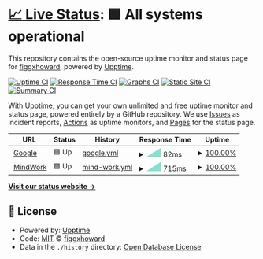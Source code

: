 # [📈 Live Status](https://demo.siteminitor.js.org): <!--live status--> **🟩 All systems operational**

This repository contains the open-source uptime monitor and status page for [figgxhoward](https://demo.siteminitor.js.org), powered by [Upptime](https://github.com/upptime/upptime).

[![Uptime CI](https://github.com/koj-co/upptime/workflows/Uptime%20CI/badge.svg)](https://github.com/koj-co/upptime/actions?query=workflow%3A%22Uptime+CI%22)
[![Response Time CI](https://github.com/koj-co/upptime/workflows/Response%20Time%20CI/badge.svg)](https://github.com/koj-co/upptime/actions?query=workflow%3A%22Response+Time+CI%22)
[![Graphs CI](https://github.com/koj-co/upptime/workflows/Graphs%20CI/badge.svg)](https://github.com/koj-co/upptime/actions?query=workflow%3A%22Graphs+CI%22)
[![Static Site CI](https://github.com/koj-co/upptime/workflows/Static%20Site%20CI/badge.svg)](https://github.com/koj-co/upptime/actions?query=workflow%3A%22Static+Site+CI%22)
[![Summary CI](https://github.com/koj-co/upptime/workflows/Summary%20CI/badge.svg)](https://github.com/koj-co/upptime/actions?query=workflow%3A%22Summary+CI%22)

With [Upptime](https://upptime.js.org), you can get your own unlimited and free uptime monitor and status page, powered entirely by a GitHub repository. We use [Issues](https://github.com/figgxhoward/sitemonitor/issues) as incident reports, [Actions](https://github.com/figgxhoward/sitemonitor/actions) as uptime monitors, and [Pages](https://demo.siteminitor.js.org) for the status page.

<!--start: status pages-->
<!-- This summary is generated by Upptime (https://github.com/upptime/upptime) -->
<!-- Do not edit this manually, your changes will be overwritten -->
<!-- prettier-ignore -->
| URL | Status | History | Response Time | Uptime |
| --- | ------ | ------- | ------------- | ------ |
| <img alt="" src="https://favicons.githubusercontent.com/www.google.com" height="13"> [Google](https://www.google.com) | 🟩 Up | [google.yml](https://github.com/figgxhoward/SiteMonitor/commits/master/history/google.yml) | <details><summary><img alt="Response time graph" src="./graphs/google/response-time-week.png" height="20"> 82ms</summary><br><a href="https://figgxhoward.github.io/SiteMonitor/history/google"><img alt="Response time 82" src="https://img.shields.io/endpoint?url=https%3A%2F%2Fraw.githubusercontent.com%2Ffiggxhoward%2FSiteMonitor%2Fmaster%2Fapi%2Fgoogle%2Fresponse-time.json"></a><br><a href="https://figgxhoward.github.io/SiteMonitor/history/google"><img alt="24-hour response time 82" src="https://img.shields.io/endpoint?url=https%3A%2F%2Fraw.githubusercontent.com%2Ffiggxhoward%2FSiteMonitor%2Fmaster%2Fapi%2Fgoogle%2Fresponse-time-day.json"></a><br><a href="https://figgxhoward.github.io/SiteMonitor/history/google"><img alt="7-day response time 82" src="https://img.shields.io/endpoint?url=https%3A%2F%2Fraw.githubusercontent.com%2Ffiggxhoward%2FSiteMonitor%2Fmaster%2Fapi%2Fgoogle%2Fresponse-time-week.json"></a><br><a href="https://figgxhoward.github.io/SiteMonitor/history/google"><img alt="30-day response time 82" src="https://img.shields.io/endpoint?url=https%3A%2F%2Fraw.githubusercontent.com%2Ffiggxhoward%2FSiteMonitor%2Fmaster%2Fapi%2Fgoogle%2Fresponse-time-month.json"></a><br><a href="https://figgxhoward.github.io/SiteMonitor/history/google"><img alt="1-year response time 82" src="https://img.shields.io/endpoint?url=https%3A%2F%2Fraw.githubusercontent.com%2Ffiggxhoward%2FSiteMonitor%2Fmaster%2Fapi%2Fgoogle%2Fresponse-time-year.json"></a></details> | <details><summary><a href="https://figgxhoward.github.io/SiteMonitor/history/google">100.00%</a></summary><a href="https://figgxhoward.github.io/SiteMonitor/history/google"><img alt="All-time uptime 100.00%" src="https://img.shields.io/endpoint?url=https%3A%2F%2Fraw.githubusercontent.com%2Ffiggxhoward%2FSiteMonitor%2Fmaster%2Fapi%2Fgoogle%2Fuptime.json"></a><br><a href="https://figgxhoward.github.io/SiteMonitor/history/google"><img alt="24-hour uptime 100.00%" src="https://img.shields.io/endpoint?url=https%3A%2F%2Fraw.githubusercontent.com%2Ffiggxhoward%2FSiteMonitor%2Fmaster%2Fapi%2Fgoogle%2Fuptime-day.json"></a><br><a href="https://figgxhoward.github.io/SiteMonitor/history/google"><img alt="7-day uptime 100.00%" src="https://img.shields.io/endpoint?url=https%3A%2F%2Fraw.githubusercontent.com%2Ffiggxhoward%2FSiteMonitor%2Fmaster%2Fapi%2Fgoogle%2Fuptime-week.json"></a><br><a href="https://figgxhoward.github.io/SiteMonitor/history/google"><img alt="30-day uptime 100.00%" src="https://img.shields.io/endpoint?url=https%3A%2F%2Fraw.githubusercontent.com%2Ffiggxhoward%2FSiteMonitor%2Fmaster%2Fapi%2Fgoogle%2Fuptime-month.json"></a><br><a href="https://figgxhoward.github.io/SiteMonitor/history/google"><img alt="1-year uptime 100.00%" src="https://img.shields.io/endpoint?url=https%3A%2F%2Fraw.githubusercontent.com%2Ffiggxhoward%2FSiteMonitor%2Fmaster%2Fapi%2Fgoogle%2Fuptime-year.json"></a></details>
| <img alt="" src="https://favicons.githubusercontent.com/www.mindwork.tech" height="13"> [MindWork](https://www.mindwork.tech) | 🟩 Up | [mind-work.yml](https://github.com/figgxhoward/SiteMonitor/commits/master/history/mind-work.yml) | <details><summary><img alt="Response time graph" src="./graphs/mind-work/response-time-week.png" height="20"> 715ms</summary><br><a href="https://figgxhoward.github.io/SiteMonitor/history/mind-work"><img alt="Response time 715" src="https://img.shields.io/endpoint?url=https%3A%2F%2Fraw.githubusercontent.com%2Ffiggxhoward%2FSiteMonitor%2Fmaster%2Fapi%2Fmind-work%2Fresponse-time.json"></a><br><a href="https://figgxhoward.github.io/SiteMonitor/history/mind-work"><img alt="24-hour response time 715" src="https://img.shields.io/endpoint?url=https%3A%2F%2Fraw.githubusercontent.com%2Ffiggxhoward%2FSiteMonitor%2Fmaster%2Fapi%2Fmind-work%2Fresponse-time-day.json"></a><br><a href="https://figgxhoward.github.io/SiteMonitor/history/mind-work"><img alt="7-day response time 715" src="https://img.shields.io/endpoint?url=https%3A%2F%2Fraw.githubusercontent.com%2Ffiggxhoward%2FSiteMonitor%2Fmaster%2Fapi%2Fmind-work%2Fresponse-time-week.json"></a><br><a href="https://figgxhoward.github.io/SiteMonitor/history/mind-work"><img alt="30-day response time 715" src="https://img.shields.io/endpoint?url=https%3A%2F%2Fraw.githubusercontent.com%2Ffiggxhoward%2FSiteMonitor%2Fmaster%2Fapi%2Fmind-work%2Fresponse-time-month.json"></a><br><a href="https://figgxhoward.github.io/SiteMonitor/history/mind-work"><img alt="1-year response time 715" src="https://img.shields.io/endpoint?url=https%3A%2F%2Fraw.githubusercontent.com%2Ffiggxhoward%2FSiteMonitor%2Fmaster%2Fapi%2Fmind-work%2Fresponse-time-year.json"></a></details> | <details><summary><a href="https://figgxhoward.github.io/SiteMonitor/history/mind-work">100.00%</a></summary><a href="https://figgxhoward.github.io/SiteMonitor/history/mind-work"><img alt="All-time uptime 100.00%" src="https://img.shields.io/endpoint?url=https%3A%2F%2Fraw.githubusercontent.com%2Ffiggxhoward%2FSiteMonitor%2Fmaster%2Fapi%2Fmind-work%2Fuptime.json"></a><br><a href="https://figgxhoward.github.io/SiteMonitor/history/mind-work"><img alt="24-hour uptime 100.00%" src="https://img.shields.io/endpoint?url=https%3A%2F%2Fraw.githubusercontent.com%2Ffiggxhoward%2FSiteMonitor%2Fmaster%2Fapi%2Fmind-work%2Fuptime-day.json"></a><br><a href="https://figgxhoward.github.io/SiteMonitor/history/mind-work"><img alt="7-day uptime 100.00%" src="https://img.shields.io/endpoint?url=https%3A%2F%2Fraw.githubusercontent.com%2Ffiggxhoward%2FSiteMonitor%2Fmaster%2Fapi%2Fmind-work%2Fuptime-week.json"></a><br><a href="https://figgxhoward.github.io/SiteMonitor/history/mind-work"><img alt="30-day uptime 100.00%" src="https://img.shields.io/endpoint?url=https%3A%2F%2Fraw.githubusercontent.com%2Ffiggxhoward%2FSiteMonitor%2Fmaster%2Fapi%2Fmind-work%2Fuptime-month.json"></a><br><a href="https://figgxhoward.github.io/SiteMonitor/history/mind-work"><img alt="1-year uptime 100.00%" src="https://img.shields.io/endpoint?url=https%3A%2F%2Fraw.githubusercontent.com%2Ffiggxhoward%2FSiteMonitor%2Fmaster%2Fapi%2Fmind-work%2Fuptime-year.json"></a></details>

<!--end: status pages-->

[**Visit our status website →**](https://demo.siteminitor.js.org)

## 📄 License

- Powered by: [Upptime](https://github.com/upptime/upptime)
- Code: [MIT](./LICENSE) © [figgxhoward](https://demo.siteminitor.js.org)
- Data in the `./history` directory: [Open Database License](https://opendatacommons.org/licenses/odbl/1-0/)
